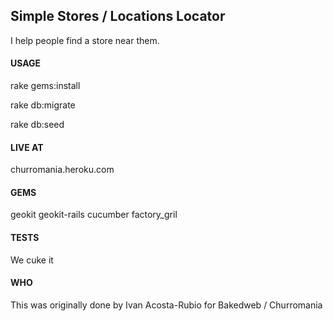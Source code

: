 ## Simple Stores / Locations Locator

I help people find a store near them.

#### USAGE

rake gems:install

rake db:migrate

rake db:seed

#### LIVE AT

churromania.heroku.com

#### GEMS 

geokit
geokit-rails
cucumber
factory_gril

#### TESTS

We cuke it

#### WHO

This was originally done by Ivan Acosta-Rubio for Bakedweb / Churromania

